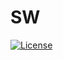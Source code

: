 # SW
[![License](https://img.shields.io/pypi/l/ansicolortags.svg)](https://img.shields.io/pypi/l/ansicolortags.svg)
